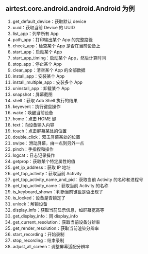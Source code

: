 ## airtest.core.android.android.Android 为例

1. get_default_device：获取默认 device
2. uuid：获取当前 Device 的 UUID
3. list_app：列举所有 App
4. path_app：打印输出某个 App 的完整路径
5. check_app：检查某个 App 是否在当前设备上
6. start_app：启动某个 App
7. start_app_timing：启动某个 App，然后计算时间
8. stop_app：停止某个 App
9. clear_app：清空某个 App 的全部数据
10. install_app：安装某个 App
11. install_multiple_app：安装多个 App
12. uninstall_app：卸载某个 App
13. snapshot：屏幕截图
14. shell：获取 Adb Shell 执行的结果
15. keyevent：执行键盘操作
16. wake：唤醒当前设备
17. home：点击 HOME 键
18. text：向设备输入内容
19. touch：点击屏幕某处的位置
20. double_click：双击屏幕某处的位置
21. swipe：滑动屏幕，由一点到另外一点
22. pinch：手指捏和操作
23. logcat：日志记录操作
24. getprop：获取某个特定属性的值
25. get_ip_address：获取 IP 地址
26. get_top_activity：获取当前 Activity
27. get_top_activity_name_and_pid：获取当前 Activity 的名称和进程号
28. get_top_activity_name：获取当前 Activity 的名称
29. is_keyboard_shown：判断当前键盘是否出现了
30. is_locked：设备是否锁定了
31. unlock：解锁设备
32. display_info：获取当前显示信息，如屏幕宽高等
33. get_display_info：同 display_info
34. get_current_resolution：获取当前设备分辨率
35. get_render_resolution：获取当前渲染分辨率
36. start_recording：开始录制
37. stop_recording：结束录制
38. adjust_all_screen：调整屏幕适配分辨率